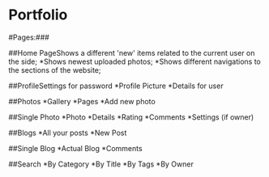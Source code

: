 # Portfolio

#Pages:###

##Home PageShows a different 'new' items related to the current user on the side;
*Shows newest uploaded photos;
*Shows different navigations to the sections of the website;

##ProfileSettings for password
*Profile Picture
*Details for user

##Photos
*Gallery
*Pages
*Add new photo

##Single Photo
*Photo
*Details
*Rating
*Comments
*Settings (if owner)

##Blogs
*All your posts
*New Post

##Single Blog
*Actual Blog
*Comments

##Search
*By Category
*By Title
*By Tags
*By Owner